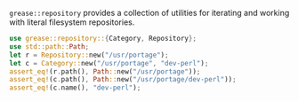 `grease::repository` provides a collection of utilities for iterating and
working with literal filesystem repositories.

```rust
use grease::repository::{Category, Repository};
use std::path::Path;
let r = Repository::new("/usr/portage");
let c = Category::new("/usr/portage", "dev-perl");
assert_eq!(r.path(), Path::new("/usr/portage"));
assert_eq!(c.path(), Path::new("/usr/portage/dev-perl"));
assert_eq!(c.name(), "dev-perl");
```

